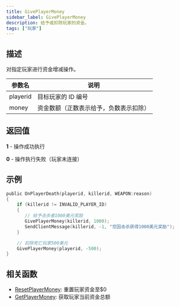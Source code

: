 ```yaml
---
title: GivePlayerMoney
sidebar_label: GivePlayerMoney
description: 给予或扣除玩家的资金。
tags: ["玩家"]
---
```


## 描述

对指定玩家进行资金增减操作。

| 参数名   | 说明                                   |
| -------- | -------------------------------------- |
| playerid | 目标玩家的 ID 编号                     |
| money    | 资金数额（正数表示给予，负数表示扣除） |

## 返回值

**1** - 操作成功执行

**0** - 操作执行失败（玩家未连接）

## 示例

```c
public OnPlayerDeath(playerid, killerid, WEAPON:reason)
{
    if (killerid != INVALID_PLAYER_ID)
    {
       // 给予击杀者1000美元奖励
       GivePlayerMoney(killerid, 1000);
       SendClientMessage(killerid, -1, "您因击杀获得1000美元奖励");
    }

    // 扣除死亡玩家500美元
    GivePlayerMoney(playerid, -500);
}
```

## 相关函数

- [ResetPlayerMoney](ResetPlayerMoney): 重置玩家资金至\$0
- [GetPlayerMoney](GetPlayerMoney): 获取玩家当前资金总额
